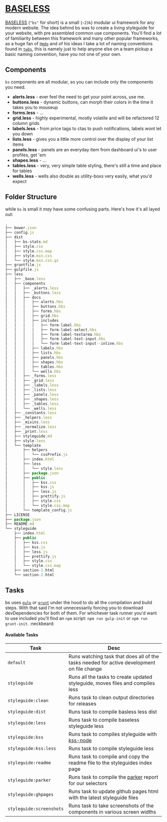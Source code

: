# [BASELESS](http://dhigginbotham.github.io/baseless)
[BASELESS](https://github.com/dhigginbotham/baseless) (`"bs"` for short) is a small (`~23k`) modular ui framework for any modern website. The idea behind bs was to create a living styleguide for your website, with pre assembled common use components. You'll find a lot of familiarity between this framework and 
many other popular frameworks, as a huge fan of [`@mdo`](https://twitter.com/mdo) and of his ideas I take a lot of naming  conventions found in 
[`twbs`](https://github.com/twbs/bootstrap), this is namely just to help anyone else on a team pickup a basic naming convention, have you not one 
of your own.

##  Components
`bs` components are all modular, so you can include only the components you need.

  - **alerts.less** - ever feel the need to get your point across, use me.
  - **buttons.less** - dynamic buttons, can morph their colors in the time it takes you to mouseup
  - **forms.less** - ...
  - **grid.less** - highly experimental, mostly volatile and will be refactored 12 column grids
  - **labels.less** - from price tags to ctas to push notifications, labels wont let you down
  - **lists.less** - gives you a little more control over the display of your list items
  - **panels.less** - panels are an everyday item from dashboard ui's to user profiles, get 'em
  - **shapes.less** - ...
  - **tables.less** - very, very simple table styling, there's still a time and place for tables
  - **wells.less** - wells also double as utility-boxs very easily, what you'd expect

## Folder Structure
while `bs` is small it *may* have some confusing parts. Here's how it's all layed out:

```js
.
├── bower.json
├── config.js
├── dist
│   ├── bs-stats.md
│   ├── style.css
│   ├── style.css.map
│   ├── style.min.css
│   └── style.min.css.gz
├── gruntfile.js
├── gulpfile.js
├── less
│   ├── _base.less
│   ├── components
│   │   ├── _alerts.less
│   │   ├── _buttons.less
│   │   ├── docs
│   │   │   ├── alerts.hbs
│   │   │   ├── buttons.hbs
│   │   │   ├── forms.hbs
│   │   │   ├── grid.hbs
│   │   │   ├── includes
│   │   │   │   ├── form-label.hbs
│   │   │   │   ├── form-label-select.hbs
│   │   │   │   ├── form-label-textarea.hbs
│   │   │   │   ├── form-label-text-input.hbs
│   │   │   │   └── form-label-text-input--inline.hbs
│   │   │   ├── labels.hbs
│   │   │   ├── lists.hbs
│   │   │   ├── panels.hbs
│   │   │   ├── shapes.hbs
│   │   │   ├── tables.hbs
│   │   │   └── wells.hbs
│   │   ├── _forms.less
│   │   ├── _grid.less
│   │   ├── _labels.less
│   │   ├── _lists.less
│   │   ├── _panels.less
│   │   ├── _shapes.less
│   │   ├── _tables.less
│   │   └── _wells.less
│   ├── _constants.less
│   ├── _helpers.less
│   ├── _mixins.less
│   ├── _normalize.less
│   ├── _print.less
│   ├── styleguide.md
│   ├── style.less
│   └── template
│       ├── helpers
│       │   └── cssPrefix.js
│       ├── index.html
│       ├── less
│       │   └── style.less
│       ├── package.json
│       ├── public
│       │   ├── kss.css
│       │   ├── kss.js
│       │   ├── less.js
│       │   ├── prettify.js
│       │   ├── style.css
│       │   └── style.css.map
│       └── template_config.js
├── LICENSE
├── package.json
├── README.md
└── styleguide
    ├── index.html
    ├── public
    │   ├── kss.css
    │   ├── kss.js
    │   ├── less.js
    │   ├── prettify.js
    │   ├── style.css
    │   └── style.css.map
    ├── section-1.html
    └── section-2.html
```
  
## Tasks
bs uses [`gulp`](https://github.com/gulpjs/gulp) or [`grunt`](#) under the hood to do all the compilation and build steps. With that said I'm not unnecessarily forcing you to download devDependencies for both of them. For whichever
task runner you'd want to use included you'll find an `npm` script: `npm run gulp-init` or `npm run grunt-init`. :neckbeard:

#### Available Tasks

| Task | Desc
| --- | --- |
| `default` | Runs watching task that does all of the tasks needed for active development on file change
| `styleguide` | Runs all the tasks to create updated styleguide, moves files and compiles less
| `styleguide:clean` | Runs task to clean output directories for releases
| `styleguide:dist` | Runs task to compile basless less dist
| `styleguide:less` | Runs task to compile baseless styleguide less
| `styleguide:kss` | Runs task to compiles styleguide with [kss-node](https://github.com/kss-node/kss-node)
| `styleguide:kss:less` | Runs task to compile styleguide less
| `styleguide:readme` | Runs task to compile and copy the readme file to the styleguides index page
| `styleguide:parker` | Runs task to compile the [parker](https://github.com/katiefenn/parker) report for our selectors
| `styleguide:ghpages` | Runs task to update github pages html with the latest styleguide files
| `styleguide:screenshots` | Runs task to take screenshots of the components in various screen widths